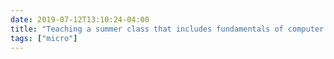 ```yaml
---
date: 2019-07-12T13:10:24-04:00
title: "Teaching a summer class that includes fundamentals of computer hardware. Peak so far was this morning, when a student came in excited that she’d been able to follow along watching someone replace a server motherboard."
tags: ["micro"]
---
```

